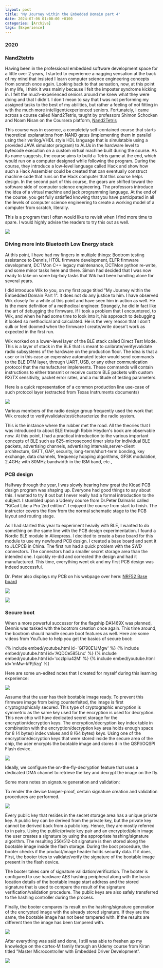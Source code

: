 ```yaml
---
layout: post
title: "My Journey within the Embedded Domain part 4"
date: 2024-07-06 01:00:00 +0100
categories: [Archive]
tags: [Experience]
---
```


### 2020

### Nand2tetris

Having been in the professional embedded software development space for a little over 2 years, I started to experience a nagging sensation at the back of my mind that insisted I learn computer science engineering concepts from scratch once again. Looking back to that sensation, now, at this point in my life, I think it was mainly because I felt the imposter syndrome kicking in. I felt the much-experienced seniors around me knew what they were doing and that I didn't. I don't mean to say that I was not performing my assigned tasks to the best of my abilities, but rather a feeling of not fitting in with the much more intelligent/experienced seniors. Fortunately, I came across a course called Nand2Tetris, taught by professors Shimon Schocken and Noam Nisan on the Coursera platform, [Nand2Tetris]({{site.data.navigation.Links[9][0]}})

This course was in essence, a completely self-contained course that starts theoretical explanations from NAND gates (implementing them in parallel using their verilog/VHDL style HDL language that is simulatable using a provided JAVA simulator program) to ALUs in the hardware level to bytecode execution on a custom virtual machine built during the course. As its name suggests, the course aims to build a Tetris game at the end, which would run on a computer designed while following the program. During the course, they introduce a low-level language called Hack and show how such a Hack Assembler could be created that can eventually construct machine code that runs on the Hack computer that this course helps design. In the second part of this course, the gears are shifted toward the software side of computer science engineering. The professors introduce the idea of a virtual machine and jack programming language. At the end of the course, you get fully satisfied knowing that you have participated in all the levels of computer science engineering to create a working model of a computer from scratch, literally.

This is a program that I often would like to revisit when I find more time to spare. I would highly advise the readers to try this out as well.

![]({{site.data.navigation.Images[9][0]}}) 

### Diving more into Bluetooth Low Energy stack

At this point, I have had my fingers in multiple things: Bootrom testing assistance to Dennis, HTOL firmware development, ELFR firmware development, DCTMon C++ legacy maintenance, DCTMon python re-write, and some minor tasks here and there. Simon had decided that I was now ready to take on some big-boy tasks that Wik had been handling alone for several years.

I did introduce Wik to you, on my first page titled "My Journey within the Embedded Domain Part 1". It does not do any justice to him. I have observed Wik closely for a while at this point and have seen him in action as well. He is the mere definition of a methodical engineer. Strangely, he did in fact like the art of debugging the firmware. If I took a problem that I encountered, to Wik, and when he had some time to look into it, his approach to debugging it looked so methodical and calculated. He is the very reason that I don't sulk or feel doomed when the firmware I create/write doesn't work as expected in the first run.

Wik worked on a lower-level layer of the BLE stack called Direct Test Mode. This is a layer of stack in the BLE that is meant to calibrate/verify/validate radio subsystems of the hardware on the production floor. The idea is that a user or in this case an expensive automated tester would send commands to the BLE DTM layer, through UART, USB, or any other communication protocol that the manufacturer implements. These commands will contain instructions to either transmit or receive custom BLE packets with custom RX/TX sensitivity, packet error rates, and a multitude of testing parameters.

Here is a quick representation of a common production line use-case of such protocol layer (extracted from Texas Instruments documents)

![]({{site.data.navigation.Images[9][1]}})

Various members of the radio design group frequently used the work that Wik created to verify/validate/test/characterize the radio system.

This is the instance where the rubber met the road. All the theories that I was introduced to about BLE through Robin Heydon's book are observable now. At this point, I had a practical introduction to the various important concepts of BLE such as 625-microsecond timer slots for individual BLE packets, advertising channels, advertising intervals,server-client architecture, GATT, GAP, security, long-term/short-term bonding, key exchange, data channels, frequency hopping algorithms, GFSK modulation, 2.4GHz with 80MHz bandwidth in the ISM band, etc.,

### PCB design

Halfway through the year, I was slowly hearing how great the Kicad PCB design program was shaping up. Everyone had good things to say about this. I wanted to try it out but I never really had a formal introduction to the subject. I stumbled upon a Udemy course from Dr.Peter Dalmaris called "KiCad Like a Pro 2nd edition". I enjoyed the course from start to finish. The instructor covers the flow from the normal schematic stage to the PCB layout and routing stage.

As I had started this year to experiment heavily with BLE, I wanted to do something on the same line with the PCB design experimentation. I found a Nordic BLE module in Aliexpress. I decided to create a base board for this module to use my newfound PCB design. I created a base board and sent it to JLCPCB in China. The first run had a quick problem with the SWD connectors. The connectors had a smaller secret storage area than the intended one. I quickly re-did and corrected the design and had it manufactured. This time, everything went ok and my first PCB design was indeed successful.

Dr. Peter also displays my PCB on his webpage over here: [NRF52 Base board]({{site.data.navigation.Links[9][0]}})

![]({{site.data.navigation.Images[9][2]}})

![]({{site.data.navigation.Images[9][3]}})

### Secure boot

When a more powerful successor for the flagship DA1469X was planned, Dennis was tasked with the bootrom creation once again. This time around, the bootrom should handle secure boot features as well. Here are some videos from YouTube to help you get the basics of secure boot:

{% include embed/youtube.html id='GI790E1JMgw' %}
{% include embed/youtube.html id='AQDCe585Lnc' %}
{% include embed/youtube.html id='cczlpiiu42M' %}
{% include embed/youtube.html id='mMw-kfPj5zg' %}

Here are some un-edited notes that I created for myself during this learning experience:

![]({{site.data.navigation.Images[9][4]}})

Assume that the user has their bootable image ready. To prevent this firmware image from being counterfeited, the image is first cryptographically secured. This type of cryptographic encryption is symmetric as the same key used for the encryption is used for decryption. This new chip will have dedicated secret storage for the encryption/decryption keys. The encryption/decryption key index table in combination with the encryption/decryption key area holds enough space for 8 (4 bytes) index values and 8 (64 bytes) keys. Using one of the encryption/decryption keys that were stored inside the secure area of the chip, the user encrypts the bootable image and stores it in the QSPI/OQSPI Flash device.

![]({{site.data.navigation.Images[9][5]}})

Ideally, we configure the on-the-fly-decryption feature that uses a dedicated DMA channel to retrieve the key and decrypt the image on the fly.

Some more notes on signature generation and validation:

To render the device tamper-proof, certain signature creation and validation procedures are performed.

![]({{site.data.navigation.Images[9][6]}})

Every public key that resides in the secret storage area has a unique private key. A public key can be derived from the private key, but the private key cannot be derived back from a public key. Hence, they are mostly referred to in pairs. Using the public/private key pair and an encrypted/plain image the user creates a signature by using the appropriate hashing/signature algorithm. The resulting 256/512-bit signature is then stored along the bootable image inside the flash storage. During the boot procedure, the booter checks if the product/image header holds security data. If it does, First, the booter tries to validate/verify the signature of the bootable image present in the flash device.

The booter takes care of signature validation/verification. The booter is configured to use hardware AES hashing peripheral along with the basic location details of the bootable image start address and the stored signature that is used to compare the result of the signature verification/validation procedure. The public keys are also safely transferred to the hashing controller during the process.

Finally, the booter compares its result on the hashing/signature generation of the encrypted image with the already stored signature. If they are the same, the bootable image has not been tampered with. If the results are different then the image has been tampered with.

![]({{site.data.navigation.Images[9][7]}})

After everything was said and done, I still was able to freshen up my knowledge on the cortex-M family through an Udemy course from Kiran titled "Master Microcontroller with Embedded Driver Development".

![]({{site.data.navigation.Images[9][8]}})


